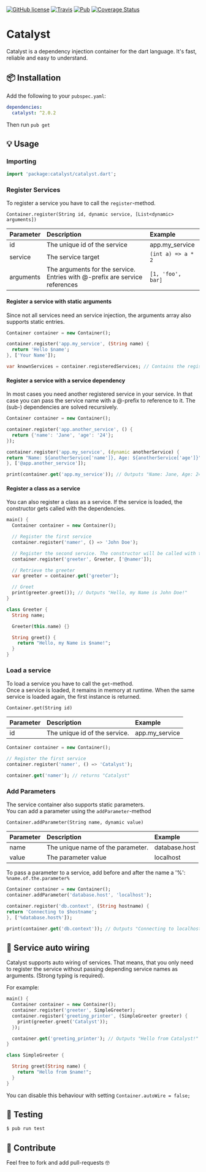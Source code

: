 [![GitHub license](https://img.shields.io/github/license/Devtronic/catalyst.svg)](https://github.com/Devtronic/catalyst/blob/master/LICENSE)
[![Travis](https://img.shields.io/travis/Devtronic/catalyst.svg)](https://travis-ci.org/Devtronic/catalyst)
[![Pub](https://img.shields.io/pub/v/catalyst.svg)](https://pub.dartlang.org/packages/catalyst)
[![Coverage Status](https://coveralls.io/repos/github/Devtronic/catalyst/badge.svg?branch=master)](https://coveralls.io/github/Devtronic/catalyst?branch=master)

# Catalyst

Catalyst is a dependency injection container for the dart language.
It's fast, reliable and easy to understand.

## 📦 Installation
Add the following to your `pubspec.yaml`:
```yaml
dependencies:
  catalyst: ^2.0.2
```

Then run `pub get`

## 💡 Usage

### Importing
```dart
import 'package:catalyst/catalyst.dart';
```

### Register Services
To register a service you have to call the `register`-method.

```
Container.register(String id, dynamic service, [List<dynamic> arguments])
```

|  Parameter | Description                                                                    | Example              |
|:-----------|:-------------------------------------------------------------------------------|:---------------------|
| id         | The unique id of the service                                                   | app.my_service       |
| service    | The service target                                                             | `(int a) => a * 2`   |
| arguments  | The arguments for the service. Entries with @-prefix are service references    | `[1, 'foo', bar]`    |

#### Register a service with static arguments
Since not all services need an service injection, the arguments array also supports static entries.

```dart
Container container = new Container();

container.register('app.my_service', (String name) {
  return 'Hello $name';
}, ['Your Name']);

var knownServices = container.registeredServices; // Contains the registered Service 
```

#### Register a service with a service dependency
In most cases you need another registered service in your service.
In that case you can pass the service name with a @-prefix to reference to it.
The (sub-) dependencies are solved recursively.

```dart
Container container = new Container();

container.register('app.another_service', () {
  return {'name': 'Jane', 'age': '24'};
});

container.register('app.my_service', (dynamic anotherService) {
return "Name: ${anotherService['name']}, Age: ${anotherService['age']}";
}, ['@app.another_service']);

print(container.get('app.my_service')); // Outputs "Name: Jane, Age: 24"
```

#### Register a class as a service
You can also register a class as a service. If the service is loaded, the constructor gets called with the dependencies.

```dart
main() {
  Container container = new Container();

  // Register the first service
  container.register('namer', () => 'John Doe');

  // Register the second service. The constructor will be called with the passed arguments
  container.register('greeter', Greeter, ['@namer']);

  // Retrieve the greeter
  var greeter = container.get('greeter');

  // Greet
  print(greeter.greet()); // Outputs "Hello, my Name is John Doe!"
}

class Greeter {
  String name;

  Greeter(this.name) {}

  String greet() {
    return "Hello, my Name is $name!";
  }
}
```

### Load a service
To load a service you have to call the `get`-method.  
Once a service is loaded, it remains in memory at runtime.
When the same service is loaded again, the first instance is returned.

```
Container.get(String id)
```
|  Parameter | Description                     | Example        |
|:-----------|:--------------------------------|:---------------|
| id         | The unique id of the service.   | app.my_service |


```dart
Container container = new Container();

// Register the first service
container.register('namer', () => 'Catalyst');

container.get('namer'); // returns "Catalyst"
```

### Add Parameters
The service container also supports static parameters.  
You can add a parameter using the `addParameter`-method
```
Container.addParameter(String name, dynamic value)
```
|  Parameter | Description                       | Example        |
|:-----------|:----------------------------------|:---------------|
| name       | The unique name of the parameter. | database.host  |
| value      | The parameter value               | localhost      |

To pass a parameter to a service, add before and after the name a '%': `%name.of.the.parameter%`
```dart
Container container = new Container();
container.addParameter('database.host', 'localhost');

container.register('db.context', (String hostname) {
return 'Connecting to $hostname';
}, ['%database.host%']);

print(container.get('db.context')); // Outputs "Connecting to localhost"
```

## 🔌 Service auto wiring
Catalyst supports auto wiring of services.
That means, that you only need to register the service without passing depending service names as arguments.
(Strong typing is required).
 
For example:
```dart
main() {
  Container container = new Container();
  container.register('greeter', SimpleGreeter);
  container.register('greeting_printer', (SimpleGreeter greeter) {
    print(greeter.greet('Catalyst'));
  });

  container.get('greeting_printer'); // Outputs "Hello from Catalyst!"
}

class SimpleGreeter {

  String greet(String name) {
    return "Hello from $name!";
  }
}
```

You can disable this behaviour with setting `Container.autoWire = false;`

## 🔬 Testing

```bash
$ pub run test
```

## 🤝 Contribute
Feel free to fork and add pull-requests 🤓